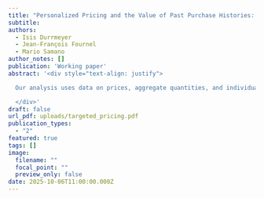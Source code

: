 ```yaml
---
title: "Personalized Pricing and the Value of Past Purchase Histories: An Empirical Perspective"
subtitle:
authors:
  - Isis Durrmeyer
  - Jean-François Fournel
  - Mario Samano
author_notes: []
publication: 'Working paper'
abstract: '<div style="text-align: justify">

  Our analysis uses data on prices, aggregate quantities, and individual purchase histories from a large supermarket chain in the U.S. and an empirical model to represent grocery shopping by consumers and the supermarket pricing strategies. We estimate demand for 24 product categories and recover supermarket marginal costs consistent with the observed uniform price setting. With the estimated distribution of preferences in hand, we simulate the information acquisition by the supermarket from purchase histories, assuming that the supermarket uses Bayes’s rule to update its priors about consumers’ preferences. We then evaluate how profitable it is to set personalized prices using the information contained in purchase histories and the consequences for consumer surplus. Our results show that price personalization leads to an increase in profits of around 4% in all categories. We find that the effect on consumers is mostly redistributive, with a small number of consumers experiencing large losses and a large number of consumers experiencing small gains.

  </div>'
draft: false
url_pdf: uploads/targeted_pricing.pdf
publication_types:
  - "2"
featured: true
tags: []
image:
  filename: ""
  focal_point: ""
  preview_only: false
date: 2025-10-06T11:00:00.000Z
---
```

